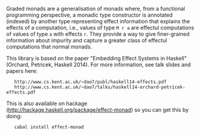 Graded monads are a generalisation of monads where, from a functional
programming perspective, a monadic type constructor is annotated
(indexed) by another type representing effect information that
explains the effects of a computation, i.e., values of type `M r a`
are effectul computations of values of type `a` with effects `r`. They
provide a way to give finer-grained information about impurity and
capture a greater class of effectul computations that normal monads.

This library is based on the paper "Embedding Effect Systems in
Haskell" (Orchard, Petricek, Haskell 2014). For more information, see
talk slides and papers here:

       http://www.cs.kent.ac.uk/~dao7/publ/haskell14-effects.pdf
       http://www.cs.kent.ac.uk/~dao7/talks/haskell14-orchard-petricek-effects.pdf

This is also available on hackage (http://hackage.haskell.org/package/effect-monad)
so you can get this by doing:

       cabal install effect-monad
